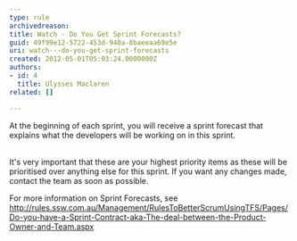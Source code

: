 ```yaml
---
type: rule
archivedreason: 
title: Watch - Do You Get Sprint Forecasts?
guid: 49f99e12-5722-453d-940a-8baeeaa69e5e
uri: watch---do-you-get-sprint-forecasts
created: 2012-05-01T05:03:24.0000000Z
authors:
- id: 4
  title: Ulysses Maclaren
related: []

---
```



At the beginning of each sprint, you will receive a sprint forecast that explains what the developers will be working on in this sprint. 
<br><excerpt class='endintro'></excerpt><br>
<p>​It's very important that these are your highest priority items as these will be prioritised over anything else for this sprint. If you want any changes made, contact the team as soon as possible.</p>
<p>For more information on Sprint Forecasts, see <a href="/do-you-create-a-sprint-forecast-(aka-the-functionality-that-will-be-developed-during-the-sprint)">http&#58;//rules.ssw.com.au/Management/RulesToBetterScrumUsingTFS/Pages/Do-you-have-a-Sprint-Contract-aka-The-deal-between-the-Product-Owner-and-Team.aspx</a>&#160;</p>


